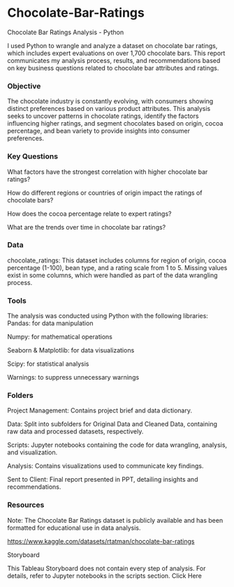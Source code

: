 # Chocolate-Bar-Ratings
Chocolate Bar Ratings Analysis - Python

I used Python to wrangle and analyze a dataset on chocolate bar ratings, which includes expert evaluations on over 1,700 chocolate bars. This report communicates my analysis process, results, and recommendations based on key business questions related to chocolate bar attributes and ratings.

### Objective

The chocolate industry is constantly evolving, with consumers showing distinct preferences based on various product attributes.
This analysis seeks to uncover patterns in chocolate ratings, identify the factors influencing higher ratings, and segment chocolates based on origin, cocoa percentage, and bean variety to provide insights into consumer preferences.

### Key Questions

What factors have the strongest correlation with higher chocolate bar ratings?

How do different regions or countries of origin impact the ratings of chocolate bars?

How does the cocoa percentage relate to expert ratings?

What are the trends over time in chocolate bar ratings?

### Data

chocolate_ratings: This dataset includes columns for region of origin, cocoa percentage (1-100), bean type, and a rating scale from 1 to 5.
Missing values exist in some columns, which were handled as part of the data wrangling process.

### Tools

The analysis was conducted using Python with the following libraries:
Pandas: for data manipulation

Numpy: for mathematical operations

Seaborn & Matplotlib: for data visualizations

Scipy: for statistical analysis

Warnings: to suppress unnecessary warnings

### Folders

Project Management: Contains project brief and data dictionary.

Data: Split into subfolders for Original Data and Cleaned Data, containing raw data and processed datasets, respectively.

Scripts: Jupyter notebooks containing the code for data wrangling, analysis, and visualization.

Analysis: Contains visualizations used to communicate key findings.

Sent to Client: Final report presented in PPT, detailing insights and recommendations.

### Resources

Note: The Chocolate Bar Ratings dataset is publicly available and has been formatted for educational use in data analysis.

https://www.kaggle.com/datasets/rtatman/chocolate-bar-ratings


Storyboard

This Tableau Storyboard does not contain every step of analysis. For details, refer to Jupyter notebooks in the scripts section. Click Here
